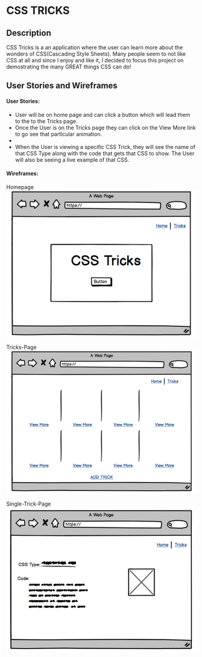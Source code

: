 # CSS TRICKS 

## Description
CSS Tricks is a an application where the user can learn more about the wonders of CSS(Cascading Style Sheets). Many people seem to not like CSS at all and since I enjoy and like it, I decided to focus this project on demostrating the many GREAT things CSS can do!

## User Stories and Wireframes
#### User Stories: 
- User will be on home page and can click a button which will lead them to the to the Tricks page.
- Once the User is on the Tricks page they can click on the View More link to go see that particular animation. 
- 
- When the User is viewing a specific CSS Trick, they will see the name of that CSS Type along with the code that gets that CSS to show. The User will also be seeing a live example of that CSS.

#### Wireframes:
  Homepage ![HomePage](https://github.com/ncruz12/wdi-project4/blob/master/assets/Home-Screen.png)
  
  Tricks-Page ![TricksPage](https://github.com/ncruz12/wdi-project4/blob/master/assets/TricksPage.png)
  
Single-Trick-Page ![Single Trick Page](https://github.com/ncruz12/wdi-project4/blob/master/assets/SingleTrickPage.png)
